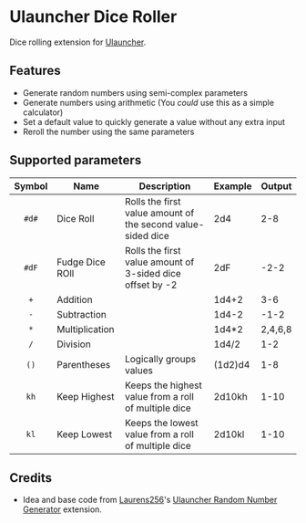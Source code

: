 # Ulauncher Dice Roller

Dice rolling extension for [Ulauncher](https://ulauncher.io/).

## Features

* Generate random numbers using semi-complex parameters
* Generate numbers using arithmetic (You *could* use this as a simple calculator)
* Set a default value to quickly generate a value without any extra input
* Reroll the number using the same parameters

## Supported parameters

| Symbol  | Name            | Description                                                 | Example | Output  |
| :-----: | --------------- | ----------------------------------------------------------- | ------- | ------- |
|  `#d#`  | Dice Roll       | Rolls the first value amount of the second value-sided dice | 2d4     | 2-8     |
|  `#dF`  | Fudge Dice ROll | Rolls the first value amount of 3-sided dice offset by -2   | 2dF     | -2-2    |
|   `+`   | Addition        |                                                             | 1d4+2   | 3-6     |
|   `-`   | Subtraction     |                                                             | 1d4-2   | -1-2    |
|   `*`   | Multiplication  |                                                             | 1d4*2   | 2,4,6,8 |
|   `/`   | Division        |                                                             | 1d4/2   | 1-2     |
|  `()`   | Parentheses     | Logically groups values                                     | (1d2)d4 | 1-8     |
|  `kh`   | Keep Highest    | Keeps the highest value from a roll of multiple dice        | 2d10kh  | 1-10    |
|  `kl`   | Keep Lowest     | Keeps the lowest value from a roll of multiple dice         | 2d10kl  | 1-10    |

## Credits

* Idea and base code from [Laurens256](https://github.com/Laurens256)'s [Ulauncher Random Number Generator](https://github.com/Laurens256/ulauncher-random-number) extension.
